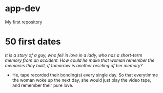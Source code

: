 # app-dev
My first repository
# 50 first dates
*It is a story of a guy, who fell in love in a lady, who has a short-term memory from an accident. How could he make that woman remember the memories they built, if tomorrow is another reseting of her memory?*
- He, tape recorded their bonding(s) every single day. So that everytimme the woman woke up the next day, she would just play the video tape, and remember their pure love.
